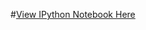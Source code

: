 #[View IPython Notebook Here](https://github.com/wllmtrng/udacity_data_analyst_nanodegree/blob/master/P1%20t%20test/Data_Analyst_ND_Project1.ipynb)
